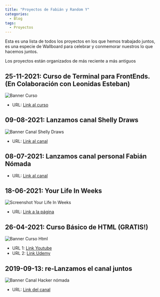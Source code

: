 ```yaml
---
title: "Proyectos de Fabián y Random Y"
categories:
  - Blog
tags:
  - Proyectos
---
```


Esta es una lista de todos los proyectos en los que hemos trabajado juntos, es una especie de Wallboard para celebrar y conmemorar nuestros lo que hacemos juntos.


Los proyectos están organizados de más reciente a más antiguos


## 25-11-2021: Curso de Terminal para FrontEnds. (En Colaboración con Leonidas Esteban)
![Banner Curso](/blog/assets/images/thumbnail_curso.jpg)
- URL: [Link al curso](https://leonidasesteban.com/cursos/terminal)

## 09-08-2021: Lanzamos canal Shelly Draws
![Banner Canal Shelly Draws](/blog/assets/images/banner3_1.png)
- URL: [Link al canal](https://www.youtube.com/user/shana0825/)

## 08-07-2021: Lanzamos canal personal Fabián Nómada
- URL: [Link al canal](https://youtube.com/channel/UCIF2snGqzM4vn_uvuuY2v6A)

## 18-06-2021: Your Life In Weeks
![Screenshot Your Life In Weeks](/blog/assets/images/YLIW.jpg)
  - URL: [Link a la página](http://bit.ly/LfInWks)

## 26-04-2021: Curso Básico de HTML (GRATIS!)
![Banner Curso Html](/blog/assets/images/curso.jpg)
  - URL 1: [Link Youtube](https://www.youtube.com/watch?v=NuxSuvAagEc)
  - URL 2: [Link Udemy](https://www.udemy.com/course/aprende-html-desde-cero-para-principiantes/learn/lecture/26007404#overview)

## 2019-09-13: re-Lanzamos el canal juntos
![Banner Canal Hacker nómada](/blog/assets/images/banner.png)
  - URL: [Link del canal](https://www.youtube.com/channel/fabianhackernomada)
